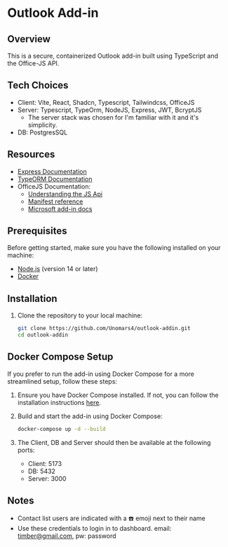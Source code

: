 # Outlook Add-in

## Overview

This is a secure, containerized Outlook add-in built using TypeScript and the Office-JS API.


## Tech Choices
 - Client: Vite, React, Shadcn, Typescript, Tailwindcss, OfficeJS
 - Server: Typescript, TypeOrm, NodeJS, Express, JWT, BcryptJS
      - The server stack was chosen for I'm familiar with it and it's simplicity.
 - DB: PostgresSQL

## Resources
- [Express Documentation](https://expressjs.com/)
- [TypeORM Documentation](https://typeorm.io/)
- OfficeJS Documentation:
     - [Understanding the JS Api](https://learn.microsoft.com/en-us/office/dev/add-ins/develop/understanding-the-javascript-api-for-office)
     - [Manifest reference](https://learn.microsoft.com/en-us/office/dev/add-ins/develop/xml-manifest-overview?tabs=tabid-1)
     - [Microsoft add-in docs](https://learn.microsoft.com/en-us/office/dev/add-ins/overview/learning-path-beginner)

## Prerequisites

Before getting started, make sure you have the following installed on your machine:

- [Node.js](https://nodejs.org/) (version 14 or later)
- [Docker](https://www.docker.com/get-started)

## Installation

1. Clone the repository to your local machine:

   ```bash
   git clone https://github.com/Unomars4/outlook-addin.git
   cd outlook-addin
   ```
## Docker Compose Setup

If you prefer to run the add-in using Docker Compose for a more streamlined setup, follow these steps:

1. Ensure you have Docker Compose installed. If not, you can follow the installation instructions [here](https://docs.docker.com/compose/install/).

2. Build and start the add-in using Docker Compose:

   ```bash
   docker-compose up -d --build
   ```
3. The Client, DB and Server should then be available at the following ports:
   - Client: 5173
   - DB: 5432
   - Server: 3000
  
## Notes

- Contact list users are indicated with a ☎️ emoji next to their name
- Use these credentials to login in to dashboard. email: timber@gmail.com, pw: password

